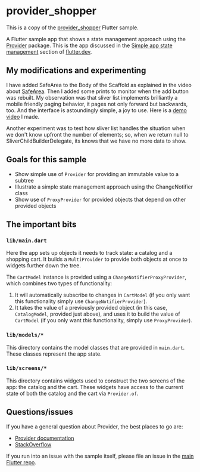 # provider_shopper

This is a copy of the [provider_shopper](https://github.com/flutter/samples/tree/master/provider_shopper) Flutter sample.

A Flutter sample app that shows a state management approach using the [Provider][] package.
This is the app discussed in the [Simple app state management][simple] section of
[flutter.dev][].

[Provider]: https://pub.dev/packages/provider
[simple]: https://flutter.dev/docs/development/data-and-backend/state-mgmt/simple
[flutter.dev]: https://flutter.dev/

## My modifications and experimenting

I have added SafeArea to the Body of the Scaffold as explained in the video about [SafeArea](https://www.youtube.com/watch?v=lkF0TQJO0bA).
Then I added some prints to monitor when the add button was rebuilt.
My observation was that sliver list implements brilliantly a mobile friendly paging behavior, it pages not only forward but backwards, too. And the interface is astoundingly simple, a joy to use. Here is a [demo video](https://youtu.be/IDLZgMJ_tYY) I made.

Another experiment was to test how sliver list handles the situation when we don't know upfront the number of elements; so, when we return null to SliverChildBuilderDelegate, its knows that we have no more data to show. 

## Goals for this sample

* Show simple use of `Provider` for providing an immutable value to a subtree
* Illustrate a simple state management approach using the ChangeNotifier class
* Show use of `ProxyProvider` for provided objects that depend on other provided objects

## The important bits

### `lib/main.dart`

Here the app sets up objects it needs to track state: a catalog and a shopping cart. It builds
a `MultiProvider` to provide both objects at once to widgets further down the tree.

The `CartModel` instance is provided using a `ChangeNotifierProxyProvider`, which combines
two types of functionality:

1. It will automatically subscribe to changes in `CartModel` (if you only want this functionality
   simply use `ChangeNotifierProvider`).
2. It takes the value of a previously provided object (in this case, `CatalogModel`, provided
   just above), and uses it to build the value of `CartModel` (if you only want
   _this_ functionality, simply use `ProxyProvider`).

### `lib/models/*`

This directory contains the model classes that are provided in `main.dart`. These classes
represent the app state.

### `lib/screens/*`

This directory contains widgets used to construct the two screens of the app: the catalog and
the cart. These widgets have access to the current state of both the catalog and the cart
via `Provider.of`.

## Questions/issues

If you have a general question about Provider, the best places to go are:

* [Provider documentation](https://pub.dev/documentation/provider/latest/)
* [StackOverflow](https://stackoverflow.com/questions/tagged/flutter)

If you run into an issue with the sample itself, please file an issue
in the [main Flutter repo](https://github.com/flutter/flutter/issues).
